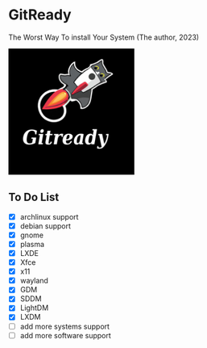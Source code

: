 # GitReady 
The Worst Way To install Your System (The author, 2023)


<img src="https://github.com/TamirRothschild/gitready/blob/main/the%20cat%20photo.jpeg" alt="its a cat with a rocket and stuff " width="250" height="250"/>

## To Do List

- [x] archlinux support
- [x] debian support
- [x] gnome 
- [x] plasma 
- [x] LXDE 
- [x] Xfce
- [x] x11
- [x] wayland 
- [x] GDM 
- [x] SDDM
- [x] LightDM
- [x] LXDM
- [ ] add more systems support
- [ ] add more software support

